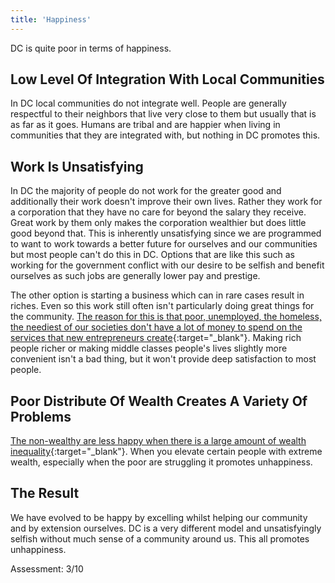 ```yaml
---
title: 'Happiness'
---
```


DC is quite poor in terms of happiness.

## Low Level Of Integration With Local Communities

In DC local communities do not integrate well. People are generally respectful to their neighbors that live very close to them but usually that is as far as it goes. Humans are tribal and are happier when living in communities that they are integrated with, but nothing in DC promotes this.

## Work Is Unsatisfying

In DC the majority of people do not work for the greater good and additionally their work doesn't improve their own lives. Rather they work for a corporation that they have no care for beyond the salary they receive. Great work by them only makes the corporation wealthier but does little good beyond that. This is inherently unsatisfying since we are programmed to want to work towards a better future for ourselves and our communities but most people can't do this in DC. Options that are like this such as working for the government conflict with our desire to be selfish and benefit ourselves as such jobs are generally lower pay and prestige.

The other option is starting a business which can in rare cases result in riches. Even so this work still often isn't particularly doing great things for the community. [The reason for this is that poor, unemployed, the homeless, the neediest of our societies don't have a lot of money to spend on the services that new entrepreneurs create](http://miter.mit.edu/the-unexotic-underclass){:target="_blank"}. Making rich people richer or making middle classes people's lives slightly more convenient isn't a bad thing, but it won't provide deep satisfaction to most people.

## Poor Distribute Of Wealth Creates A Variety Of Problems

[The non-wealthy are less happy when there is a large amount of wealth inequality](http://www.livescience.com/14638-income-inequality-costing-americans-happiness.html){:target="_blank"}. When you elevate certain people with extreme wealth, especially when the poor are struggling it promotes unhappiness.

## The Result

We have evolved to be happy by excelling whilst helping our community and by extension ourselves. DC is a very different model and unsatisfyingly selfish without much sense of a community around us. This all promotes unhappiness.

Assessment: 3/10
